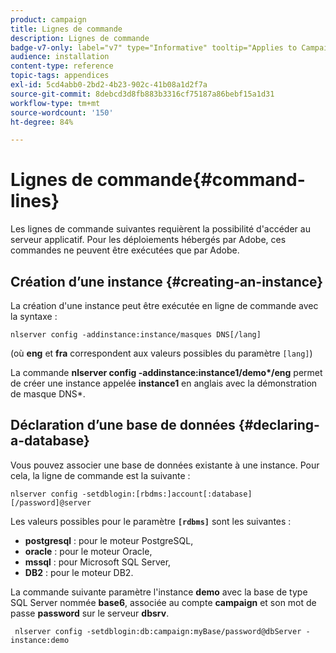 ```yaml
---
product: campaign
title: Lignes de commande
description: Lignes de commande
badge-v7-only: label="v7" type="Informative" tooltip="Applies to Campaign Classic v7 only"
audience: installation
content-type: reference
topic-tags: appendices
exl-id: 5cd4abb0-2bd2-4b23-902c-41b08a1d2f7a
source-git-commit: 8debcd3d8fb883b3316cf75187a86bebf15a1d31
workflow-type: tm+mt
source-wordcount: '150'
ht-degree: 84%

---
```


# Lignes de commande{#command-lines}



Les lignes de commande suivantes requièrent la possibilité d&#39;accéder au serveur applicatif. Pour les déploiements hébergés par Adobe, ces commandes ne peuvent être exécutées que par Adobe.

## Création d’une instance {#creating-an-instance}

La création d&#39;une instance peut être exécutée en ligne de commande avec la syntaxe :

```
nlserver config -addinstance:instance/masques DNS[/lang]
```

(où **eng** et **fra** correspondent aux valeurs possibles du paramètre `[lang]`)

La commande **nlserver config -addinstance:instance1/demo&#42;/eng** permet de créer une instance appelée **instance1** en anglais avec la démonstration de masque DNS&#42;.

## Déclaration d’une base de données {#declaring-a-database}

Vous pouvez associer une base de données existante à une instance. Pour cela, la ligne de commande est la suivante :

```
nlserver config -setdblogin:[rbdms:]account[:database][/password]@server
```

Les valeurs possibles pour le paramètre **`[rdbms]`** sont les suivantes :

* **postgresql** : pour le moteur PostgreSQL,
* **oracle** : pour le moteur Oracle,
* **mssql** : pour Microsoft SQL Server,
* **DB2** : pour le moteur DB2.

La commande suivante paramètre l&#39;instance **demo** avec la base de type SQL Server nommée **base6**, associée au compte **campaign** et son mot de passe **password** sur le serveur **dbsrv**.

```
 nlserver config -setdblogin:db:campaign:myBase/password@dbServer -instance:demo
```
